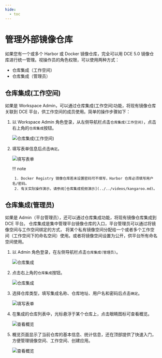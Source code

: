 ```yaml
---
hide:
  - toc
---
```


# 管理外部镜像仓库

如果您有一个或多个 Harbor 或 Docker 镜像仓库，完全可以用 DCE 5.0 镜像仓库进行统一管理。视操作员的角色权限，可以使用两种方式：

- 仓库集成（工作空间）
- 仓库集成（管理员）

## 仓库集成(工作空间)

如果是 Workspace Admin，可以通过仓库集成(工作空间)功能，将现有镜像仓库关联到 DCE 平台，供工作空间的成员使用。简单的操作步骤如下：

1. 以 Workspace Admin 角色登录，从左侧导航栏点击`仓库集成(工作空间)`，点击右上角的`仓库集成`按钮。

    ![仓库集成(工作空间)](https://docs.daocloud.io/daocloud-docs-images/docs/kangaroo/images/relate02.png)

2. 填写表单信息后点击`确定`。

    ![填写表单](https://docs.daocloud.io/daocloud-docs-images/docs/kangaroo/images/relate03.png)

    !!! note

        1. Docker Registry 镜像仓库若未设置密码可不填写，Harbor 仓库必须填写用户名/密码。
        2. 有关实际操作演示，请参阅[仓库集成视频演示](../../videos/kangaroo.md)。

## 仓库集成(管理员)

如果是 Admin（平台管理员），还可以通过仓库集成功能，将现有镜像仓库集成到 DCE 平台。
仓库集成是集中管理平台镜像仓库的入口，平台管理员可以通过将镜像空间与工作空间绑定的方式，
将某个私有镜像空间分配给一个或者多个工作空间（工作空间下的命名空间）使用。或者将镜像空间设置为公开，供平台所有命名空间使用。

1. 以 Admin 角色登录，在左侧导航栏点击`仓库集成(管理员)`。

    ![仓库集成](https://docs.daocloud.io/daocloud-docs-images/docs/kangaroo/images/interg01.png)

1. 点击右上角的`仓库集成`按钮。

    ![仓库集成](https://docs.daocloud.io/daocloud-docs-images/docs/kangaroo/images/interg02.png)

1. 选择仓库类型，填写集成名称、仓库地址、用户名和密码后点击`确定`。

    ![填写表单](https://docs.daocloud.io/daocloud-docs-images/docs/kangaroo/images/interg03.jpg)

1. 在集成的仓库列表中，光标悬浮于某个仓库上，点击眼睛图标可查看概览。

    ![查看概览](https://docs.daocloud.io/daocloud-docs-images/docs/kangaroo/images/interg04.jpg)

1. 概览页面显示了当前仓库的基本信息、统计信息，还在顶部提供了快速入门，方便管理镜像空间、工作空间、创建应用。

    ![查看概览](https://docs.daocloud.io/daocloud-docs-images/docs/kangaroo/images/interg05.jpg)
